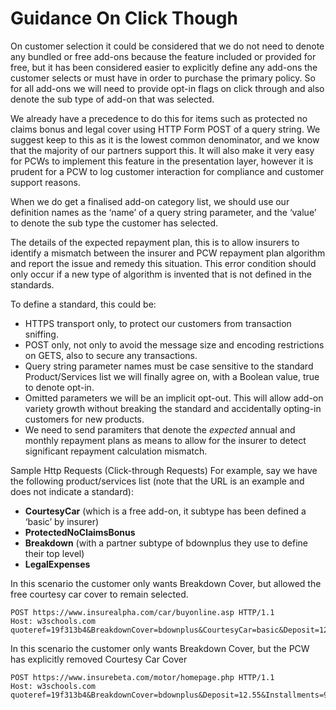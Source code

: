 # Guidance On Click Though

On customer selection it could be considered that we do not need to denote any bundled or free add-ons because the feature included or provided for free, but it has been considered easier to explicitly define any add-ons the customer selects or must have in order to purchase the primary policy. So for all add-ons we will need to provide opt-in flags on click through and also denote the sub type of add-on that was selected. 

We already have a precedence to do this for items such as protected no claims bonus and legal cover using HTTP Form POST of a query string. We suggest keep to this as it is the lowest common denominator, and we know that the majority of our partners support this.
It will also make it very easy for PCWs to implement this feature in the presentation layer, however it is prudent for a PCW to log customer interaction for compliance and customer support reasons. 

When we do get a finalised add-on category list, we should use our definition names as the ‘name’ of a query string parameter, and the ‘value’ to denote the sub type the customer has selected.

The details of the expected repayment plan, this is to allow insurers to identify a mismatch between the insurer and PCW repayment plan algorithm and report the issue and remedy this situation. This error condition should only occur if a new type of algorithm is invented that is not defined in the standards.      

To define a standard, this could be:
- HTTPS transport only, to protect our customers from transaction sniffing.
- POST only, not only to avoid the message size and encoding restrictions on GETS, also to secure any transactions.
- Query string parameter names must be case sensitive to the standard Product/Services list we will finally agree on, with a Boolean value, true to denote opt-in.
- Omitted parameters we will be an implicit opt-out. This will allow add-on variety growth without breaking the standard and accidentally opting-in customers for new products.  
- We need to send paramiters that denote the <i>expected</i> annual and monthly repayment plans as means to allow for the insurer to detect significant repayment calculation mismatch.

Sample Http Requests (Click-through Requests)
For example, say we have the following product/services list (note that the URL is an example and does not indicate a standard):

- <b>CourtesyCar</b> (which is a free add-on, it subtype has been defined a ‘basic’ by insurer)
- <b>ProtectedNoClaimsBonus</b>
- <b>Breakdown</b> (with a partner subtype of bdownplus they use to define their top level)
- <b>LegalExpenses</b>


In this scenario the customer only wants Breakdown Cover, but allowed the free courtesy car cover to remain selected.
```
POST https://www.insurealpha.com/car/buyonline.asp HTTP/1.1
Host: w3schools.com
quoteref=19f313b4&BreakdownCover=bdownplus&CourtesyCar=basic&Deposit=12.55&Installments=9&InstallmentAmount=12.55&TotalRepayable=125.50&Total=120 
```

In this scenario the customer only wants Breakdown Cover, but the PCW has explicitly removed Courtesy Car Cover 
```
POST https://www.insurebeta.com/motor/homepage.php HTTP/1.1
Host: w3schools.com
quoteref=19f313b4&BreakdownCover=bdownplus&Deposit=12.55&Installments=9&InstallmentAmount=12.55&TotalRepayable=125.50&Total=120  
```
